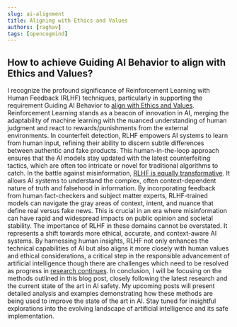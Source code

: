 ```yaml
---
slug: ai-alignment
title: Aligning with Ethics and Values
authors: [raghav]
tags: [opencogmind]
---
```


## How to achieve Guiding AI Behavior to align with Ethics and Values?
I recognize the profound significance of Reinforcement Learning with Human Feedback (RLHF) techniques, particularly 
in supporting the requirement Guiding AI Behavior to [align with Ethics and Values](https://www.youtube.com/watch?v=fqC3D-zNJUM).
Reinforcement Learning stands as a beacon of innovation in AI, merging the adaptability of machine learning with the nuanced 
understanding of human judgment and react to rewards/punishments from the external environments. 
In counterfeit detection, RLHF empowers AI systems to learn from human input, refining their ability to discern 
subtle differences between authentic and fake products.
This human-in-the-loop approach ensures that the AI models stay updated with the latest counterfeiting tactics, 
which are often too intricate or novel for traditional algorithms to catch.
In the battle against misinformation, [RLHF is equally transformative](https://arxiv.org/abs/2303.02891). 
It allows AI systems to understand the complex, often context-dependent nature of truth and falsehood in information. 
By incorporating feedback from human fact-checkers and subject matter experts, RLHF-trained models can navigate the 
gray areas of context, intent, and nuance that define real versus fake news. This is crucial in an era where misinformation can have rapid and widespread impacts on public opinion and societal stability.
The importance of RLHF in these domains cannot be overstated.
It represents a shift towards more ethical, accurate, and context-aware AI systems. By harnessing human insights, 
RLHF not only enhances the technical capabilities of AI but also aligns it more closely with human 
values and ethical considerations, a critical step in the responsible advancement of artificial intelligence though there are challenges which need to be resolved as progress in [research continues](https://www.alignmentforum.org/posts/LqRD7sNcpkA9cmXLv/open-problems-and-fundamental-limitations-of-rlhf).
In conclusion, I will be focusing on the methods outlined in this blog post, closely following the latest
research and the current state of the art in AI safety.
My upcoming posts will present detailed analysis and examples 
demonstrating how these methods are being used to improve the state of the art in AI. 
Stay tuned for insightful explorations into the evolving landscape of artificial intelligence and its safe implementation.




